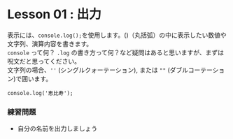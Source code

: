 # Lesson 01 : 出力
表示には、`console.log();`を使用します。()（丸括弧）の中に表示したい数値や文字列、演算内容を書きます。  
`console` って何？ `.log` の書き方って何？など疑問はあると思いますが、まずは呪文だと思ってください。  
文字列の場合、`''` (シングルクォーテーション), または `""` (ダブルコーテーション)で囲います。  

```
console.log('恵比寿');
```

### 練習問題  
- 自分の名前を出力しましょう
